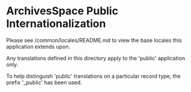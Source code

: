 # ArchivesSpace Public Internationalization

Please see /common/locales/README.md to view the base locales this application extends upon.

Any translations defined in this directory apply to the 'public' application only.

To help distinguish 'public' translations on a particular record type, the prefix '_public' has been used.